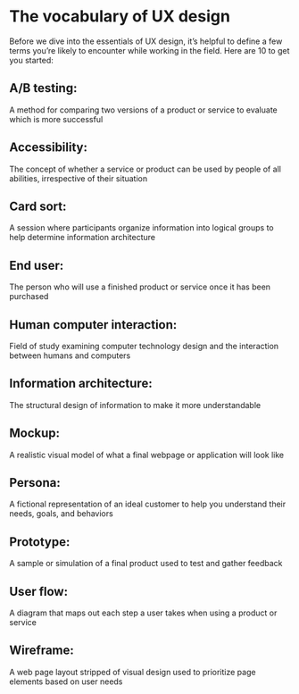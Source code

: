 # The vocabulary of UX design

Before we dive into the essentials of UX design, it’s helpful to define a few
terms you’re likely to encounter while working in the field. Here are 10 to get
you started:

## A/B testing:

A method for comparing two versions of a product or service to evaluate which is
more successful

## Accessibility:

The concept of whether a service or product can be used by people of all
abilities, irrespective of their situation

## Card sort:

A session where participants organize information into logical groups to help
determine information architecture

## End user:

The person who will use a finished product or service once it has been purchased

## Human computer interaction:

Field of study examining computer technology design and the interaction between
humans and computers

## Information architecture:

The structural design of information to make it more understandable

## Mockup:

A realistic visual model of what a final webpage or application will look like

## Persona:

A fictional representation of an ideal customer to help you understand their
needs, goals, and behaviors

## Prototype:

A sample or simulation of a final product used to test and gather feedback

## User flow:

A diagram that maps out each step a user takes when using a product or service

## Wireframe:

A web page layout stripped of visual design used to prioritize page elements
based on user needs
